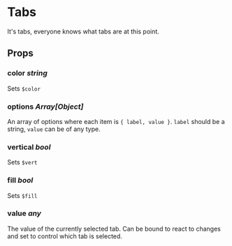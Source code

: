 # Tabs
It's tabs, everyone knows what tabs are at this point.

## Props

### color _string_
Sets `$color`

### options _Array[Object]_
An array of options where each item is `{ label, value }`. `label`
should be a string, `value` can be of any type.

### vertical _bool_
Sets `$vert`

### fill _bool_
Sets `$fill`

### value _any_
The value of the currently selected tab. Can be bound to react to
changes and set to control which tab is selected.
